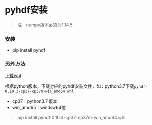 # pyhdf安装
> 注：numpy版本必须为1.14.5
### 安装
- pip install pyhdf


### 另外方法
[下载whl](https://www.lfd.uci.edu/~gohlke/pythonlibs)

根据python版本，下载对应的pyhdf安装文件，如：python3.7下载`pyhdf-0.10.3-cp37-cp37m-win_amd64.whl`
- cp37：python3.7 版本
- win_amd65：window64位
> pip install pyhdf-0.10.3-cp37-cp37m-win_amd64.whl
